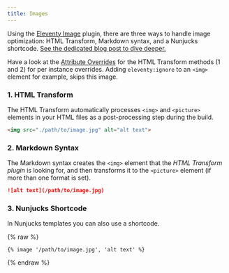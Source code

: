```yaml
---
title: Images
---
```


Using the [Eleventy Image](https://www.11ty.dev/docs/plugins/image/) plugin, there are three ways to handle image optimization: HTML Transform, Markdown syntax, and a Nunjucks shortcode. [See the dedicated blog post to dive deeper.](/blog/post-with-an-image/)

Have a look at the [Attribute Overrides](https://www.11ty.dev/docs/plugins/image/#attribute-overrides) for the HTML Transform methods (1 and 2) for per instance overrides. Adding `eleventy:ignore` to an `<img>` element for example, skips this image.

### 1. HTML Transform
The HTML Transform automatically processes `<img>` and `<picture>` elements in your HTML files as a post-processing step during the build.

```html
<img src="./path/to/image.jpg" alt="alt text">
```

### 2. Markdown Syntax

The Markdown syntax creates the `<img>` element that the _HTML Transform plugin_ is looking for, and then transforms it to the `<picture>` element (if more than one format is set).

```markdown
![alt text](/path/to/image.jpg)
```

### 3. Nunjucks Shortcode

In Nunjucks templates you can also use a shortcode.

{% raw %}

```jinja2
{% image '/path/to/image.jpg', 'alt text' %}
```

{% endraw %}

